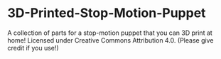 # 3D-Printed-Stop-Motion-Puppet
A collection of parts for a stop-motion puppet that you can 3D print at home! Licensed under Creative Commons Attribution 4.0. (Please give credit if you use!)
